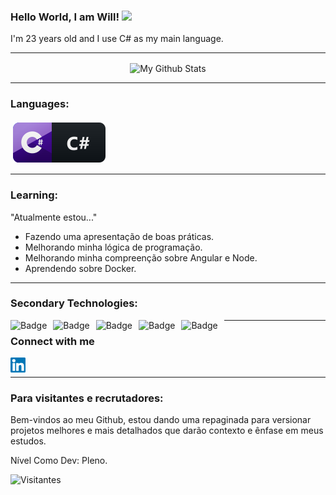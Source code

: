### Hello World, I am Will!  <img src="https://github.com/TheDudeThatCode/TheDudeThatCode/blob/master/Assets/Earth.gif" width="24px">

I'm 23 years old and I use C# as my main language.

***********************************

<p align="center">
<img align="center" src="https://github-readme-stats.vercel.app/api?username=DevUzum&&show_icons=true&theme=dark&count_private=true&include_all_commits=true" alt="My Github Stats">
</p>

***********************************

### Languages:
<img src="https://raw.githubusercontent.com/8bithemant/8bithemant/master/svg/dev/languages/csharp.svg" style="vertical-align:top; margin:4px">

***********************************

### Learning:

"Atualmente estou..."

- Fazendo uma apresentação de boas práticas.
- Melhorando minha lógica de programação.
- Melhorando minha compreenção sobre Angular e Node.
- Aprendendo sobre Docker.

***********************************

### Secondary Technologies:

<img alt="Badge" style="float: left; margin-right: 10px;"  src="https://img.shields.io/badge/html5%20-%23E34F26.svg?&style=for-the-badge&logo=html5&logoColor=white"/> <img alt="Badge" style="float: left; margin-right: 10px;"  src="https://img.shields.io/badge/css3%20-%231572B6.svg?&style=for-the-badge&logo=css3&logoColor=white"/> <img alt="Badge" style="float: left; margin-right: 10px;"  src="https://img.shields.io/badge/bootstrap%20-%23563D7C.svg?&style=for-the-badge&logo=bootstrap&logoColor=white"/> <img alt="Badge" style="float: left; margin-right: 10px;"  src="https://img.shields.io/badge/git%20-%23F05033.svg?&style=for-the-badge&logo=git&logoColor=white"/> <img alt="Badge" style="float: left; margin-right: 10px;"  src="[https://img.shields.io/badge/html5%20-%23E34F26.svg?&style=for-the-badge&logo=html5&logoColor=white](https://img.shields.io/jsdelivr/npm/:period/:scope/:packageName)"/>

***********************************
### Connect with me

<a href="https://www.linkedin.com/in/willian-uzum-a51b00172">
    <img align="left"| Linkedin width="24px" src="https://github.com/SatYu26/SatYu26/blob/master/Assets/Linkedin.svg"/>
</a> &nbsp;&nbsp;

***********************************

### Para visitantes e recrutadores:

Bem-vindos ao meu Github, estou dando uma repaginada para versionar projetos melhores e mais detalhados que darão contexto e ênfase em meus estudos.

Nível Como Dev: Pleno.

![Visitantes](https://visitor-badge.laobi.icu/badge?page_id=DevUzum)
